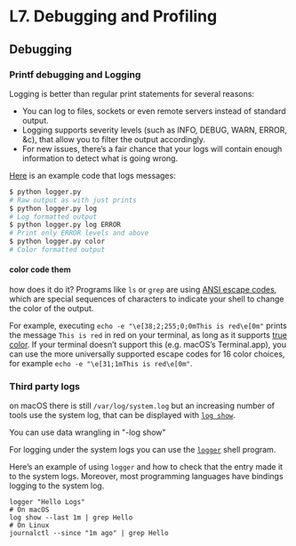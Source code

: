 # L7. Debugging and Profiling

## Debugging <a id="debugging"></a>

### Printf debugging and Logging <a id="printf-debugging-and-logging"></a>

Logging is better than regular print statements for several reasons:

* You can log to files, sockets or even remote servers instead of standard output.
* Logging supports severity levels \(such as INFO, DEBUG, WARN, ERROR, &c\), that allow you to filter the output accordingly.
* For new issues, there’s a fair chance that your logs will contain enough information to detect what is going wrong.



[Here](https://missing.csail.mit.edu/static/files/logger.py) is an example code that logs messages:

```bash
$ python logger.py
# Raw output as with just prints
$ python logger.py log
# Log formatted output
$ python logger.py log ERROR
# Print only ERROR levels and above
$ python logger.py color
# Color formatted output
```

#### color code them

how does it do it? Programs like `ls` or `grep` are using [ANSI escape codes](https://en.wikipedia.org/wiki/ANSI_escape_code), which are special sequences of characters to indicate your shell to change the color of the output. 

For example, executing `echo -e "\e[38;2;255;0;0mThis is red\e[0m"` prints the message `This is red` in red on your terminal, as long as it supports [true color](https://gist.github.com/XVilka/8346728#terminals--true-color). If your terminal doesn’t support this \(e.g. macOS’s Terminal.app\), you can use the more universally supported escape codes for 16 color choices, for example `echo -e "\e[31;1mThis is red\e[0m"`.



### Third party logs <a id="third-party-logs"></a>

on macOS there is still `/var/log/system.log` but an increasing number of tools use the system log, that can be displayed with [`log show`](https://www.manpagez.com/man/1/log/). 

You can use data wrangling in "-log show"

For logging under the system logs you can use the [`logger`](https://www.man7.org/linux/man-pages/man1/logger.1.html) shell program. 

Here’s an example of using `logger` and how to check that the entry made it to the system logs. Moreover, most programming languages have bindings logging to the system log.

```text
logger "Hello Logs"
# On macOS
log show --last 1m | grep Hello
# On Linux
journalctl --since "1m ago" | grep Hello
```

